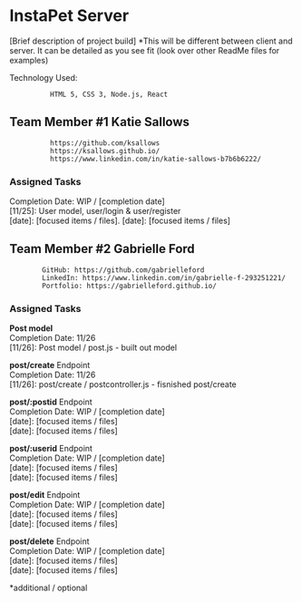 
# InstaPet Server

[Brief description of project build]  *This will be different between client and server.  It can be detailed as you see fit (look over other ReadMe files for examples)

Technology Used:

              HTML 5, CSS 3, Node.js, React

## Team Member #1  Katie Sallows

              https://github.com/ksallows
              https://ksallows.github.io/
              https://www.linkedin.com/in/katie-sallows-b7b6b6222/

### Assigned Tasks

Completion Date: WIP / [completion date]  
[11/25]: User model, user/login & user/register  
[date]: [focused items / files]. 
[date]: [focused items / files]
 

## Team Member #2  Gabrielle Ford

            GitHub: https://github.com/gabrielleford
            LinkedIn: https://www.linkedin.com/in/gabrielle-f-293251221/
            Portfolio: https://gabrielleford.github.io/

### Assigned Tasks

**Post model**  
Completion Date: 11/26  
[11/26]: Post model / post.js - built out model


**post/create** Endpoint  
Completion Date: 11/26  
[11/26]: post/create / postcontroller.js - fisnished post/create


**post/:postid** Endpoint  
Completion Date: WIP / [completion date]  
[date]: [focused items / files]  
[date]: [focused items / files]


**post/:userid** Endpoint  
Completion Date: WIP / [completion date]  
[date]: [focused items / files]  
[date]: [focused items / files]


**post/edit** Endpoint  
Completion Date: WIP / [completion date]  
[date]: [focused items / files]  
[date]: [focused items / files]


**post/delete** Endpoint  
Completion Date: WIP / [completion date]  
[date]: [focused items / files]  
[date]: [focused items / files]

*additional / optional
